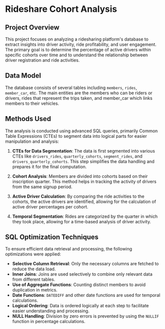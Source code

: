 # Rideshare Cohort Analysis 

## Project Overview

This project focuses on analyzing a ridesharing platform's database to extract insights into driver activity, ride profitability, and user engagement. 
The primary goal is to determine the percentage of active drivers within specific cohorts over time and to understand the relationship between driver registration and ride activities.

## Data Model

The database consists of several tables including `members`, `rides`, `member_car`, etc. The main entities are the members who can be riders or drivers, rides that represent the trips taken, and member_car which links members to their vehicles.

## Methods Used

The analysis is conducted using advanced SQL queries, primarily Common Table Expressions (CTEs) to segment data into logical parts for easier manipulation and analysis:

1. **CTEs for Data Segmentation**: The data is first segmented into various CTEs like `drivers_rides`, `quarterly_cohorts`, `segment_rides`, and `drivers_quarterly_cohorts`. This step simplifies the data handling and prepares it for the final computation.

2. **Cohort Analysis**: Members are divided into cohorts based on their inscription quarter. This method helps in tracking the activity of drivers from the same signup period.

3. **Active Driver Calculation**: By comparing the ride activities to the cohorts, the active drivers are identified, allowing for the calculation of active driver percentages per cohort.

4. **Temporal Segmentation**: Rides are categorized by the quarter in which they took place, allowing for a time-based analysis of driver activity.

## SQL Optimization Techniques

To ensure efficient data retrieval and processing, the following optimizations were applied:

- **Selective Column Retrieval**: Only the necessary columns are fetched to reduce the data load.
- **Inner Joins**: Joins are used selectively to combine only relevant data from different tables.
- **Use of Aggregate Functions**: Counting distinct members to avoid duplication in metrics.
- **Date Functions**: `DATEDIFF` and other date functions are used for temporal calculations.
- **Logical Ordering**: Data is ordered logically at each step to facilitate easier understanding and processing.
- **NULL Handling**: Division by zero errors is prevented by using the `NULLIF` function in percentage calculations.


